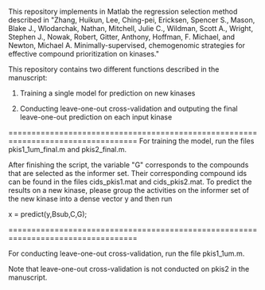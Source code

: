 This repository implements in Matlab the regression selection method described in
"Zhang, Huikun, Lee, Ching-pei, Ericksen, Spencer S., Mason, Blake J.,
Wlodarchak, Nathan, Mitchell, Julie C., Wildman, Scott A., Wright, Stephen J.,
Nowak, Robert, Gitter, Anthony, Hoffman, F. Michael, and Newton, Michael A.
Minimally-supervised, chemogenomic strategies for effective compound
prioritization on kinases."

This repository contains two different functions described in the manuscript:
1. Training a single model for prediction on new kinases

2. Conducting leave-one-out cross-validation and outputing the final
leave-one-out prediction on each input kinase


==================================================================================
For training the model, run the files
pkis1_1um_final.m and pkis2_final.m.

After finishing the script, the variable "G" corresponds to the compounds that
are selected as the informer set. Their corresponding compound ids can be found
in the files cids_pkis1.mat and cids_pkis2.mat.
To predict the results on a new kinase, please group the activities on the
informer set of the new kinase into a dense vector y and then run

x = predict(y,Bsub,C,G);

==================================================================================

For conducting leave-one-out cross-validation, run the file
pkis1_1um.m.

Note that leave-one-out cross-validation is not conducted on pkis2 in the
manuscript.
